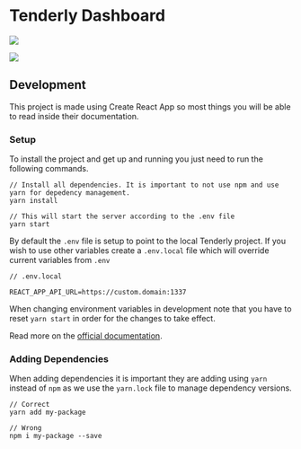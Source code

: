 # Tenderly Dashboard

![](https://github.com/Tenderly/tenderly-dashboard/workflows/.github/workflows/ci-production/badge.svg)

![](https://github.com/Tenderly/tenderly-dashboard/workflows/.github/workflows/cd-production/badge.svg)

## Development

This project is made using Create React App so most things you will be able to read inside their documentation.

### Setup

To install the project and get up and running you just need to run the following commands.

```
// Install all dependencies. It is important to not use npm and use yarn for depedency management.
yarn install

// This will start the server according to the .env file
yarn start
```

By default the `.env` file is setup to point to the local Tenderly project. If you wish to use other variables create a `.env.local` file which will override current variables from `.env`

```
// .env.local

REACT_APP_API_URL=https://custom.domain:1337
```

When changing environment variables in development note that you have to reset `yarn start` in order for the changes to take effect.

Read more on the [official documentation](https://facebook.github.io/create-react-app/docs/adding-custom-environment-variables#what-other-env-files-can-be-used).

### Adding Dependencies

When adding dependencies it is important they are adding using `yarn` instead of `npm` as we use the `yarn.lock` file to manage dependency versions.

```
// Correct
yarn add my-package

// Wrong
npm i my-package --save
```
